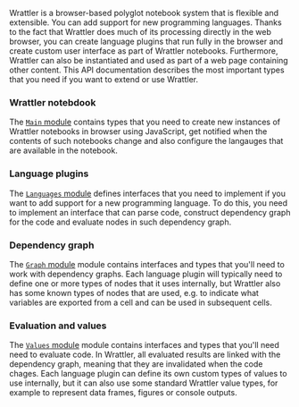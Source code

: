 Wrattler is a browser-based polyglot notebook system that is flexible and extensible. 
You can add support for new programming languages. Thanks to the fact that 
Wrattler does much of its processing directly in the web browser, you can create
language plugins that run fully in the browser and create custom user interface
as part of Wrattler notebooks. Furthermore, Wrattler can also be instantiated and
used as part of a web page containing other content.  This API documentation describes 
the most important types that you need if you want to extend or use Wrattler.

### Wrattler notebdook

The [`Main` module](modules/main.html) contains types that you need to create new instances
of Wrattler notebooks in browser using JavaScript, get notified when the contents of such
notebooks change and also configure the langauges that are available in the notebook.

### Language plugins

The [`Languages` module](modules/languages.html) defines interfaces that you need to implement
if you want to add support for a new programming language. To do this, you need to implement
an interface that can parse code, construct dependency graph for the code and evaluate nodes
in such dependency graph.

### Dependency graph

The [`Graph` module](modules/graph.html) module contains interfaces and types that you'll need
to work with dependency graphs. Each language plugin will typically need to define one or more
types of nodes that it uses internally, but Wrattler also has some known types of nodes that
are used, e.g. to indicate what variables are exported from a cell and can be used in subsequent
cells.

### Evaluation and values 

The [`Values` module](modules/values.html) module contains interfaces and types that you'll need
need to evaluate code. In Wrattler, all evaluated results are linked with the dependency graph,
meaning that they are invalidated when the code chages. Each language plugin can define its own
custom types of values to use internally, but it can also use some standard Wrattler value types,
for example to represent data frames, figures or console outputs.
